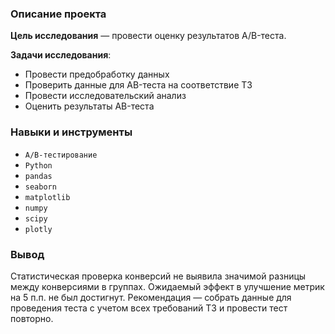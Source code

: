 ### Описание проекта

**Цель исследования** — провести оценку результатов A/B-теста.

**Задачи исследования**:

- Провести предобработку данных
- Проверить данные для AB-теста на соответствие ТЗ
- Провести исследовательский анализ
- Оценить результаты AB-теста

### Навыки и инструменты

- `A/B-тестирование`
- `Python`
- `pandas`
- `seaborn`
- `matplotlib`
- `numpy`
- `scipy`
- `plotly`

### Вывод

Статистическая проверка конверсий не выявила значимой разницы между конверсиями в группах. Ожидаемый эффект в улучшение метрик на 5 п.п. не был достигнут. Рекомендация — собрать данные для проведения теста с учетом всех требований ТЗ и провести тест повторно.
